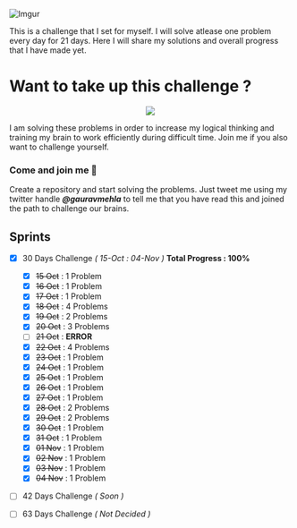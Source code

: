 ![Imgur](https://i.imgur.com/xc2K3tj.jpg)

This is a challenge that I set for myself. I will solve atlease one problem every day for 21 days. Here I will share my solutions and overall progress that I have made yet.

# Want to take up this challenge ? 

<p align="center">
  <img  src="https://i.pinimg.com/736x/01/3d/35/013d359e116d291e21dd00e89ae1d5b9--challenge-accepted-the-challenge.jpg">
</p>

I am solving these problems in order to increase my logical thinking and training my brain to work efficiently during difficult time. Join me if you also want to challenge yourself.

### Come and join me 👋
Create a repository and start solving the problems. Just tweet me using my twitter handle _**@gauravmehla**_ to tell me that you have read this and joined the path to challenge our brains.

## Sprints

- [x] 30 Days Challenge _( 15-Oct : 04-Nov )_ **Total Progress : 100%**
  - [x] ~~15 Oct~~  : 1 Problem
  - [x] ~~16 Oct~~  : 1 Problem
  - [x] ~~17 Oct~~  : 1 Problem
  - [x] ~~18 Oct~~  : 4 Problems
  - [x] ~~19 Oct~~  : 2 Problems
  - [x] ~~20 Oct~~  : 3 Problems
  - [ ] ~~21 Oct~~  : **ERROR**
  - [x] ~~22 Oct~~  : 4 Problems
  - [x] ~~23 Oct~~  : 1 Problem
  - [x] ~~24 Oct~~  : 1 Problem
  - [x] ~~25 Oct~~  : 1 Problem
  - [x] ~~26 Oct~~  : 1 Problem
  - [x] ~~27 Oct~~  : 1 Problem
  - [x] ~~28 Oct~~  : 2 Problems
  - [x] ~~29 Oct~~  : 2 Problems
  - [x] ~~30 Oct~~  : 1 Problem
  - [x] ~~31 Oct~~  : 1 Problem
  - [x] ~~01 Nov~~  : 1 Problem
  - [x] ~~02 Nov~~  : 1 Problem
  - [x] ~~03 Nov~~  : 1 Problem
  - [x] ~~04 Nov~~  : 1 Problem
  
- [ ] 42 Days Challenge _( Soon )_

- [ ] 63 Days Challenge _( Not Decided )_
